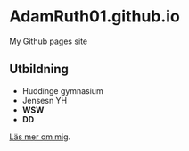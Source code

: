 # AdamRuth01.github.io

My Github pages site


## Utbildning

- Huddinge gymnasium 
- Jensesn YH
- __WSW__
- **DD**


[Läs mer om mig](.ABOUT-ME.md).

